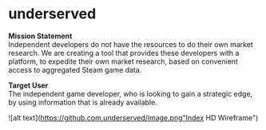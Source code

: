 # underserved

<b> Mission Statement </b><br/>
Independent developers do not have the resources to do their own market research. We are creating a tool that provides these developers with a platform, to expedite their own market research, based on convenient access to aggregated Steam game data.

<b>Target User</b><br/>
The independent game developer, who is looking to gain a strategic edge, by using information that is already available.

![alt text](https://github.com.underserved/image.png"Index HD Wireframe")

